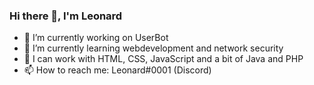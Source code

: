 ### Hi there 👋, I'm Leonard
- 🔭 I’m currently working on UserBot
- 🌱 I’m currently learning webdevelopment and network security 
- 💬 I can work with HTML, CSS, JavaScript and a bit of Java and PHP
- 📫 How to reach me: Leonard#0001 (Discord)

<!--
**caneycode24/caneycode24** is a ✨ _special_ ✨ repository because its `README.md` (this file) appears on your GitHub profile.

Here are some ideas to get you started:

- 🔭 I’m currently working on ...
- 🌱 I’m currently learning ...
- 👯 I’m looking to collaborate on ...
- 🤔 I’m looking for help with ...
- 💬 Ask me about ...
- 📫 How to reach me: ...
- 😄 Pronouns: ...
- ⚡ Fun fact: ...
-->
